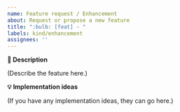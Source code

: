 ```yaml
---
name: Feature request / Enhancement
about: Request or propose a new feature
title: ":bulb: [feat] - "
labels: kind/enhancement
assignees: ''
---
```


**:memo: Description**

(Describe the feature here.)

**:bulb: Implementation ideas**

(If you have any implementation ideas, they can go here.)
